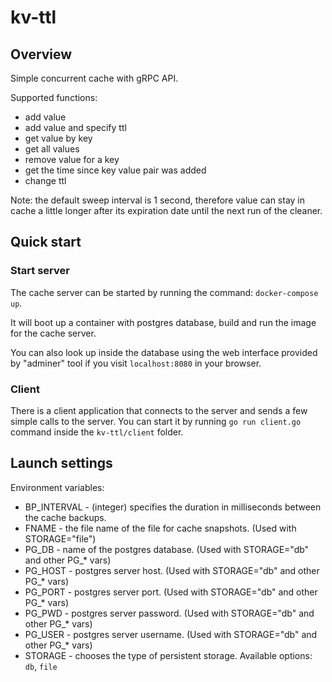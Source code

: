 # kv-ttl


## Overview

Simple concurrent cache with gRPC API.

Supported functions:
* add value
* add value and specify ttl
* get value by key
* get all values
* remove value for a key
* get the time since key value pair was added
* change ttl

Note: the default sweep interval is 1 second, therefore value can stay in cache a little longer after its expiration date until the next run of the cleaner.

## Quick start

### Start server
The cache server can be started by running the command: `docker-compose up`.

It will boot up a container with postgres database, build and run the image for the cache server.

You can also look up inside the database using the web interface 
provided by "adminer" tool if you visit `localhost:8080` in your browser.

### Client
There is a client application that connects to the server and sends a few simple calls to the server.
You can start it by running `go run client.go` command inside the `kv-ttl/client` folder.
 

## Launch settings

Environment variables:
- BP_INTERVAL - (integer) specifies the duration in milliseconds between the cache backups.
- FNAME - the file name of the file for cache snapshots. (Used with STORAGE="file")
- PG_DB - name of the postgres database. (Used with STORAGE="db" and other PG_* vars) 
- PG_HOST - postgres server host. (Used with STORAGE="db" and other PG_* vars)
- PG_PORT - postgres server port. (Used with STORAGE="db" and other PG_* vars)
- PG_PWD - postgres server password. (Used with STORAGE="db" and other PG_* vars)
- PG_USER - postgres server username. (Used with STORAGE="db" and other PG_* vars)
- STORAGE - chooses the type of persistent storage. Available options: `db`, `file`
